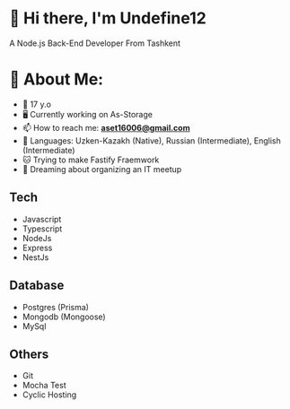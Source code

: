 # 👋 Hi there, I'm Undefine12
A Node.js Back-End Developer From Tashkent



# 💫 About Me:
- 🧑 17 y.o
- 🖥️ Currently working on As-Storage
- 📫 How to reach me: **aset16006@gmail.com**
- 👅 Languages: Uzken-Kazakh (Native), Russian (Intermediate), English (Intermediate)
- 🐱 Trying to make Fastify Fraemwork
- 💼 Dreaming about organizing an IT meetup


## Tech

- Javascript
- Typescript
- NodeJs
- Express
- NestJs

## Database
- Postgres (Prisma)
- Mongodb (Mongoose)
- MySql

## Others
- Git
- Mocha Test
- Cyclic Hosting

<!---
theUndefine12/theUndefine12 is a ✨ special ✨ repository because its `README.md` (this file) appears on your GitHub profile.
You can click the Preview link to take a look at your changes.
--->
